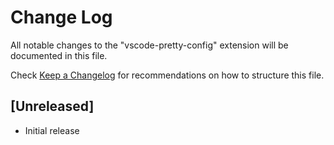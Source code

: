# Change Log
All notable changes to the "vscode-pretty-config" extension will be documented in this file.

Check [Keep a Changelog](http://keepachangelog.com/) for recommendations on how to structure this file.

## [Unreleased]
- Initial release